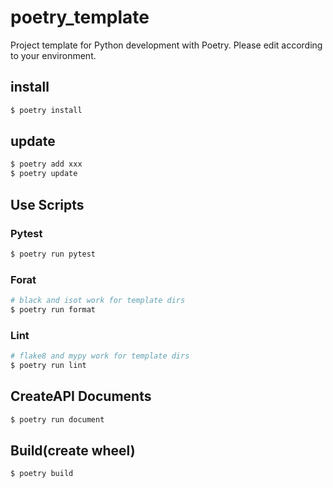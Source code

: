 # poetry_template

Project template for Python development with Poetry.
Please edit according to your environment.


## install 

```sh
$ poetry install
```

## update

```sh
$ poetry add xxx
$ poetry update
```

## Use Scripts
### Pytest
```sh
$ poetry run pytest
```

### Forat
```sh
# black and isot work for template dirs
$ poetry run format
```

### Lint
```sh
# flake8 and mypy work for template dirs
$ poetry run lint
```

## CreateAPI Documents
```sh
$ poetry run document
```

## Build(create wheel)
```sh
$ poetry build
```
